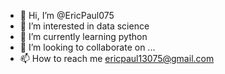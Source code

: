 - 👋 Hi, I’m @EricPaul075
- 👀 I’m interested in data science
- 🌱 I’m currently learning python
- 💞️ I’m looking to collaborate on ...
- 📫 How to reach me ericpaul13075@gmail.com

<!---
EricPaul075/EricPaul075 is a ✨ special ✨ repository because its `README.md` (this file) appears on your GitHub profile.
You can click the Preview link to take a look at your changes.
--->
